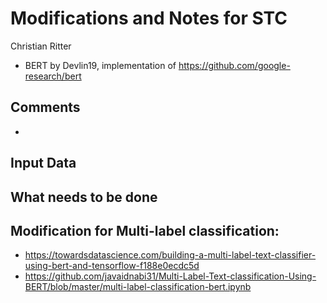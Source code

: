 # Modifications and Notes for STC

Christian Ritter

* BERT by Devlin19, implementation of https://github.com/google-research/bert

## Comments

* 

## Input Data

## What needs to be done



## Modification for Multi-label classification:

* https://towardsdatascience.com/building-a-multi-label-text-classifier-using-bert-and-tensorflow-f188e0ecdc5d
* https://github.com/javaidnabi31/Multi-Label-Text-classification-Using-BERT/blob/master/multi-label-classification-bert.ipynb